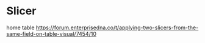 # Slicer

home table
https://forum.enterprisedna.co/t/applying-two-slicers-from-the-same-field-on-table-visual/7454/10
